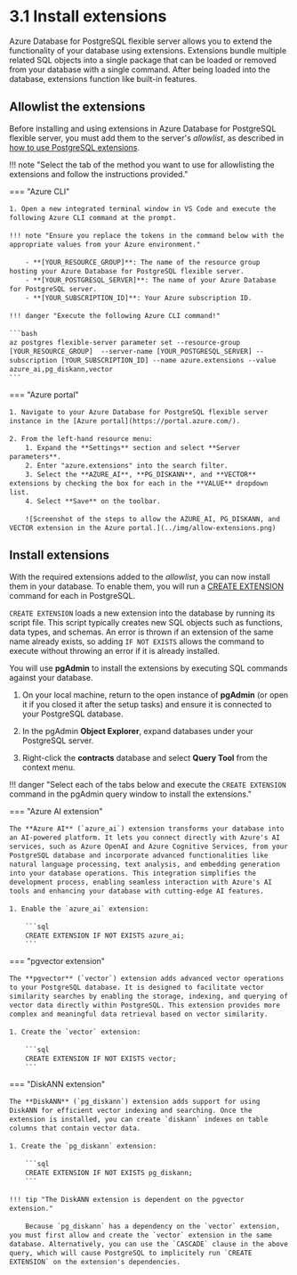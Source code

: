 # 3.1 Install extensions

Azure Database for PostgreSQL flexible server allows you to extend the functionality of your database using extensions. Extensions bundle multiple related SQL objects into a single package that can be loaded or removed from your database with a single command. After being loaded into the database, extensions function like built-in features.

## Allowlist the extensions

Before installing and using extensions in Azure Database for PostgreSQL flexible server, you must add them to the server's _allowlist_, as described in [how to use PostgreSQL extensions](https://learn.microsoft.com/azure/postgresql/extensions/how-to-allow-extensions).

!!! note "Select the tab of the method you want to use for allowlisting the extensions and follow the instructions provided."

=== "Azure CLI"

    1. Open a new integrated terminal window in VS Code and execute the following Azure CLI command at the prompt.

    !!! note "Ensure you replace the tokens in the command below with the appropriate values from your Azure environment."

        - **[YOUR_RESOURCE_GROUP]**: The name of the resource group hosting your Azure Database for PostgreSQL flexible server.
        - **[YOUR_POSTGRESQL_SERVER]**: The name of your Azure Database for PostgreSQL server.
        - **[YOUR_SUBSCRIPTION_ID]**: Your Azure subscription ID.

    !!! danger "Execute the following Azure CLI command!"

    ```bash
    az postgres flexible-server parameter set --resource-group [YOUR_RESOURCE_GROUP]  --server-name [YOUR_POSTGRESQL_SERVER] --subscription [YOUR_SUBSCRIPTION_ID] --name azure.extensions --value azure_ai,pg_diskann,vector
    ```

=== "Azure portal"

    1. Navigate to your Azure Database for PostgreSQL flexible server instance in the [Azure portal](https://portal.azure.com/).

    2. From the left-hand resource menu:
        1. Expand the **Settings** section and select **Server parameters**.
        2. Enter "azure.extensions" into the search filter.
        3. Select the **AZURE_AI**, **PG_DISKANN**, and **VECTOR** extensions by checking the box for each in the **VALUE** dropdown list.
        4. Select **Save** on the toolbar.

        ![Screenshot of the steps to allow the AZURE_AI, PG_DISKANN, and VECTOR extension in the Azure portal.](../img/allow-extensions.png)

## Install extensions

With the required extensions added to the _allowlist_, you can now install them in your database. To enable them, you will run a [CREATE EXTENSION](https://www.postgresql.org/docs/current/sql-createextension.html) command for each in PostgreSQL.

`CREATE EXTENSION` loads a new extension into the database by running its script file. This script typically creates new SQL objects such as functions, data types, and schemas. An error is thrown if an extension of the same name already exists, so adding `IF NOT EXISTS` allows the command to execute without throwing an error if it is already installed.

You will use **pgAdmin** to install the extensions by executing SQL commands against your database.

1. On your local machine, return to the open instance of **pgAdmin** (or open it if you closed it after the setup tasks) and ensure it is connected to your PostgreSQL database.

2. In the pgAdmin **Object Explorer**, expand databases under your PostgreSQL server.

3. Right-click the **contracts** database and select **Query Tool** from the context menu.

!!! danger "Select each of the tabs below and execute the `CREATE EXTENSION` command in the pgAdmin query window to install the extensions."

=== "Azure AI extension"

    The **Azure AI** (`azure_ai`) extension transforms your database into an AI-powered platform. It lets you connect directly with Azure's AI services, such as Azure OpenAI and Azure Cognitive Services, from your PostgreSQL database and incorporate advanced functionalities like natural language processing, text analysis, and embedding generation into your database operations. This integration simplifies the development process, enabling seamless interaction with Azure's AI tools and enhancing your database with cutting-edge AI features.

    1. Enable the `azure_ai` extension:

        ```sql
        CREATE EXTENSION IF NOT EXISTS azure_ai;
        ```

=== "pgvector extension"

    The **pgvector** (`vector`) extension adds advanced vector operations to your PostgreSQL database. It is designed to facilitate vector similarity searches by enabling the storage, indexing, and querying of vector data directly within PostgreSQL. This extension provides more complex and meaningful data retrieval based on vector similarity.

    1. Create the `vector` extension:

        ```sql
        CREATE EXTENSION IF NOT EXISTS vector;
        ```

=== "DiskANN extension"

    The **DiskANN** (`pg_diskann`) extension adds support for using DiskANN for efficient vector indexing and searching. Once the extension is installed, you can create `diskann` indexes on table columns that contain vector data.

    1. Create the `pg_diskann` extension:

        ```sql
        CREATE EXTENSION IF NOT EXISTS pg_diskann;
        ```

    !!! tip "The DiskANN extension is dependent on the pgvector extension."

        Because `pg_diskann` has a dependency on the `vector` extension, you must first allow and create the `vector` extension in the same database. Alternatively, you can use the `CASCADE` clause in the above query, which will cause PostgreSQL to implicitely run `CREATE EXTENSION` on the extension's dependencies.

